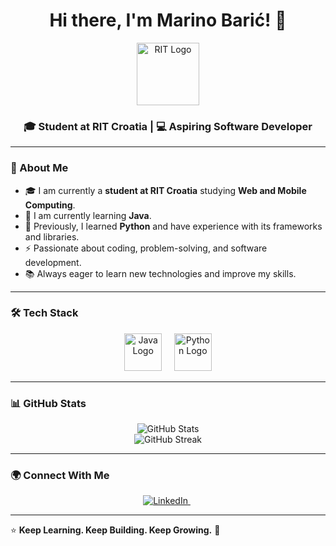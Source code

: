 <h1 align="center">Hi there, I'm Marino Barić! 👋</h1>

<p align="center">
  <a href="https://www.rit.edu/"> <img src="https://upload.wikimedia.org/wikipedia/en/thumb/6/60/Rochester_Institute_of_Technology_seal.svg/1024px-Rochester_Institute_of_Technology_seal.svg.png" width="100" alt="RIT Logo"> </a>
</p>

<h3 align="center">🎓 Student at RIT Croatia | 💻 Aspiring Software Developer</h3>

---

### 🚀 About Me

- 🎓 I am currently a **student at RIT Croatia** studying **Web and Mobile Computing**.
- 🌱 I am currently learning **Java**.
- 🐍 Previously, I learned **Python** and have experience with its frameworks and libraries.
- ⚡ Passionate about coding, problem-solving, and software development.
- 📚 Always eager to learn new technologies and improve my skills.

---

### 🛠️ Tech Stack

<p align="center">
  <img src="https://cdn.jsdelivr.net/gh/devicons/devicon/icons/java/java-original.svg" width="60" height="60" alt="Java Logo"/>
  &nbsp;&nbsp;&nbsp;
  <img src="https://cdn.jsdelivr.net/gh/devicons/devicon/icons/python/python-original.svg" width="60" height="60" alt="Python Logo"/>
</p>

---

### 📊 GitHub Stats

<p align="center">
  <img src="https://github-readme-stats.vercel.app/api?username=MarinoBaric&show_icons=true&theme=dark" alt="GitHub Stats"/>
  <br/>
  <img src="https://github-readme-streak-stats.herokuapp.com/?user=MarinoBaric&theme=dark" alt="GitHub Streak"/>
</p>

---

### 🌍 Connect With Me

<p align="center">
  <a href="https://www.linkedin.com/in/marino-bari%C4%87-463299331/" target="_blank">
    <img src="https://img.shields.io/badge/LinkedIn-%230077B5.svg?style=for-the-badge&logo=linkedin&logoColor=white" alt="LinkedIn"/>
  </a>
  &nbsp;
  <a href="mailto:mb8561@rit.edu>
    <img src="https://img.shields.io/badge/Email-D14836?style=for-the-badge&logo=gmail&logoColor=white" alt="Email"/>
  </a>
</p>

---

⭐️ **Keep Learning. Keep Building. Keep Growing.** 🚀
